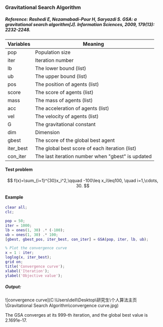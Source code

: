 ### Gravitational Search Algorithm

##### Reference: Rashedi E, Nezamabadi-Pour H, Saryazdi S. GSA: a gravitational search algorithm[J]. Information Sciences, 2009, 179(13): 2232-2248.

| Variables | Meaning                                           |
| --------- | ------------------------------------------------- |
| pop       | Population size                                   |
| iter      | Iteration number                                  |
| lb        | The lower bound (list)                            |
| ub        | The upper bound (list)                            |
| pos       | The position of agents (list)                     |
| score     | The score of agents (list)                        |
| mass      | The mass of agents (list)                         |
| acc       | The acceleration of agents (list)                 |
| vel       | The velocity of agents (list)                     |
| G         | The gravitational constant                        |
| dim       | Dimension                                         |
| gbest     | The score of the global best agent                |
| iter_best | The global best score of each iteration (list)    |
| con_iter  | The last iteration number when "gbest" is updated |

#### Test problem

$$
f(x)=\sum_{i=1}^{30}x_i^2,\qquad -100\leq x_i\leq100, \quad
i=1,\cdots, 30.
$$


#### Example

```matlab
clear all;
clc;

pop = 50;
iter = 1000;
lb = ones(1, 30) .* (-100);
ub = ones(1, 30) .* 100;
[gbest, gbest_pos, iter_best, con_iter] = GSA(pop, iter, lb, ub);

% Plot the convergence curve
x = 1 : iter;
loglog(x, iter_best);
grid on;
title('Convergence curve');
xlabel('Iteration');
ylabel('Objective value');
```

##### Output:

![convergence curve](C:\Users\dell\Desktop\研究生\个人算法主页\Gravitational Search Algorithm\convergence curve.jpg)

The GSA converges at its 999-th iteration, and the global best value is 2.1691e-17.
